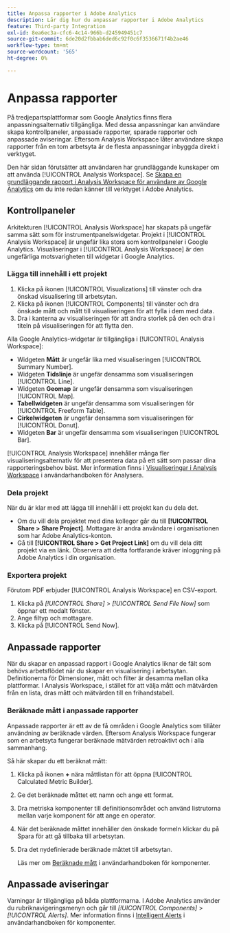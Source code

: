 ```yaml
---
title: Anpassa rapporter i Adobe Analytics
description: Lär dig hur du anpassar rapporter i Adobe Analytics
feature: Third-party Integration
exl-id: 8ea6ec3a-cfc6-4c14-966b-d245949451c7
source-git-commit: 6de20d2fbbab6ded6c92f0c6f3536671f4b2ae46
workflow-type: tm+mt
source-wordcount: '565'
ht-degree: 0%

---
```


# Anpassa rapporter

På tredjepartsplattformar som Google Analytics finns flera anpassningsalternativ tillgängliga. Med dessa anpassningar kan användare skapa kontrollpaneler, anpassade rapporter, sparade rapporter och anpassade aviseringar. Eftersom Analysis Workspace låter användare skapa rapporter från en tom arbetsyta är de flesta anpassningar inbyggda direkt i verktyget.

Den här sidan förutsätter att användaren har grundläggande kunskaper om att använda [!UICONTROL Analysis Workspace]. Se [Skapa en grundläggande rapport i Analysis Workspace för användare av Google Analytics](reports/create-report.md) om du inte redan känner till verktyget i Adobe Analytics.

## Kontrollpaneler

Arkitekturen [!UICONTROL Analysis Workspace] har skapats på ungefär samma sätt som för instrumentpanelswidgetar. Projekt i [!UICONTROL Analysis Workspace] är ungefär lika stora som kontrollpaneler i Google Analytics. Visualiseringar i [!UICONTROL Analysis Workspace] är den ungefärliga motsvarigheten till widgetar i Google Analytics.

### Lägga till innehåll i ett projekt

1. Klicka på ikonen [!UICONTROL Visualizations] till vänster och dra önskad visualisering till arbetsytan.
2. Klicka på ikonen [!UICONTROL Components] till vänster och dra önskade mått och mått till visualiseringen för att fylla i dem med data.
3. Dra i kanterna av visualiseringen för att ändra storlek på den och dra i titeln på visualiseringen för att flytta den.

Alla Google Analytics-widgetar är tillgängliga i [!UICONTROL Analysis Workspace]:

* Widgeten **Mått** är ungefär lika med visualiseringen [!UICONTROL Summary Number].
* Widgeten **Tidslinje** är ungefär densamma som visualiseringen [!UICONTROL Line].
* Widgeten **Geomap** är ungefär densamma som visualiseringen [!UICONTROL Map].
* **Tabellwidgeten** är ungefär densamma som visualiseringen för [!UICONTROL Freeform Table].
* **Cirkelwidgeten** är ungefär densamma som visualiseringen för [!UICONTROL Donut].
* Widgeten **Bar** är ungefär densamma som visualiseringen [!UICONTROL Bar].

[!UICONTROL Analysis Workspace] innehåller många fler visualiseringsalternativ för att presentera data på ett sätt som passar dina rapporteringsbehov bäst. Mer information finns i [Visualiseringar i Analysis Workspace](/help/analyze/analysis-workspace/visualizations/freeform-analysis-visualizations.md) i användarhandboken för Analysera.

### Dela projekt

När du är klar med att lägga till innehåll i ett projekt kan du dela det.

* Om du vill dela projektet med dina kollegor går du till **[!UICONTROL Share > Share Project]**. Mottagare är andra användare i organisationen som har Adobe Analytics-konton.
* Gå till **[!UICONTROL Share > Get Project Link]** om du vill dela ditt projekt via en länk. Observera att detta fortfarande kräver inloggning på Adobe Analytics i din organisation.

### Exportera projekt

Förutom PDF erbjuder [!UICONTROL Analysis Workspace] en CSV-export.

1. Klicka på *[!UICONTROL Share]* > *[!UICONTROL Send File Now]* som öppnar ett modalt fönster.
2. Ange filtyp och mottagare.
3. Klicka på [!UICONTROL Send Now].

## Anpassade rapporter

När du skapar en anpassad rapport i Google Analytics liknar de fält som behövs arbetsflödet när du skapar en visualisering i arbetsytan. Definitionerna för Dimensioner, mått och filter är desamma mellan olika plattformar. I Analysis Workspace, i stället för att välja mått och mätvärden från en lista, dras mått och mätvärden till en frihandstabell.

### Beräknade mått i anpassade rapporter

Anpassade rapporter är ett av de få områden i Google Analytics som tillåter användning av beräknade värden. Eftersom Analysis Workspace fungerar som en arbetsyta fungerar beräknade mätvärden retroaktivt och i alla sammanhang.

Så här skapar du ett beräknat mått:

1. Klicka på ikonen **+** nära måttlistan för att öppna [!UICONTROL Calculated Metric Builder].
2. Ge det beräknade måttet ett namn och ange ett format.
3. Dra metriska komponenter till definitionsområdet och använd listrutorna mellan varje komponent för att ange en operator.
4. När det beräknade måttet innehåller den önskade formeln klickar du på Spara för att gå tillbaka till arbetsytan.
5. Dra det nydefinierade beräknade måttet till arbetsytan.

   Läs mer om [Beräknade mått](/help/components/c-calcmetrics/cm-overview.md) i användarhandboken för komponenter.

## Anpassade aviseringar

Varningar är tillgängliga på båda plattformarna. I Adobe Analytics använder du rubriknavigeringsmenyn och går till *[!UICONTROL Components]* > *[!UICONTROL Alerts]*. Mer information finns i [Intelligent Alerts](/help/components/c-alerts/intellligent-alerts.md) i användarhandboken för komponenter.
